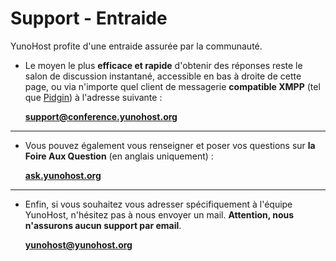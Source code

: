 # Support - Entraide

YunoHost profite d'une entraide assurée par la communauté.

* Le moyen le plus **efficace et rapide** d'obtenir des réponses reste le salon de discussion instantané, accessible en bas à droite de cette page, ou via n'importe quel client de messagerie **compatible XMPP** (tel que [Pidgin](https://pidgin.im/)) à l'adresse suivante :

    **[support@conference.yunohost.org](xmpp:support@conference.yunohost.org?join)**

---

* Vous pouvez également vous renseigner et poser vos questions sur **la Foire Aux Question** (en anglais uniquement) :

    **[ask.yunohost.org](https://ask.yunohost.org/)**

---

* Enfin, si vous souhaitez vous adresser spécifiquement à l'équipe YunoHost, n'hésitez pas à nous envoyer un mail. **Attention, nous n'assurons aucun support par email**.

    **[yunohost@yunohost.org](mailto:yunohost@yunohost.org)**

<script type="text/javascript">
    $(".actions").css('opacity', 0);
    jQuery.ajaxSetup({cache: false});
    jQuery.getScript('https://'+ location.host +'/mini/javascripts/mini.js', function() {
        HOST_BOSH = 'https://'+ location.host +'/http-bind/';
        JappixMini.launch({
            connection: {
              domain: 'anonymous.yunohost.org'
            },

            application: {
              network: {
                autoconnect: false
              },

              interface: {
                showpane: true,
                animate: true
              },

              groupchat: {
                open: ['support@conference.yunohost.org']
              }
            }
        });
    });
</script>
